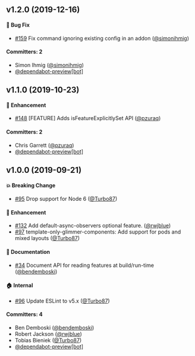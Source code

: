 ## v1.2.0 (2019-12-16)

#### :bug: Bug Fix
* [#159](https://github.com/emberjs/ember-optional-features/pull/159) Fix command ignoring existing config in an addon ([@simonihmig](https://github.com/simonihmig))

#### Committers: 2
- Simon Ihmig ([@simonihmig](https://github.com/simonihmig))
- [@dependabot-preview[bot]](https://github.com/apps/dependabot-preview)

## v1.1.0 (2019-10-23)

#### :rocket: Enhancement
* [#148](https://github.com/emberjs/ember-optional-features/pull/148) [FEATURE] Adds isFeatureExplicitlySet API ([@pzuraq](https://github.com/pzuraq))

#### Committers: 2
- Chris Garrett ([@pzuraq](https://github.com/pzuraq))
- [@dependabot-preview[bot]](https://github.com/apps/dependabot-preview)

## v1.0.0 (2019-09-21)

#### :boom: Breaking Change
* [#95](https://github.com/emberjs/ember-optional-features/pull/95) Drop support for Node 6 ([@Turbo87](https://github.com/Turbo87))

#### :rocket: Enhancement
* [#132](https://github.com/emberjs/ember-optional-features/pull/132) Add default-async-observers optional feature. ([@rwjblue](https://github.com/rwjblue))
* [#97](https://github.com/emberjs/ember-optional-features/pull/97) template-only-glimmer-components: Add support for pods and mixed layouts ([@Turbo87](https://github.com/Turbo87))

#### :memo: Documentation
* [#34](https://github.com/emberjs/ember-optional-features/pull/34) Document API for reading features at build/run-time ([@bendemboski](https://github.com/bendemboski))

#### :house: Internal
* [#96](https://github.com/emberjs/ember-optional-features/pull/96) Update ESLint to v5.x ([@Turbo87](https://github.com/Turbo87))

#### Committers: 4
- Ben Demboski ([@bendemboski](https://github.com/bendemboski))
- Robert Jackson ([@rwjblue](https://github.com/rwjblue))
- Tobias Bieniek ([@Turbo87](https://github.com/Turbo87))
- [@dependabot-preview[bot]](https://github.com/apps/dependabot-preview)

